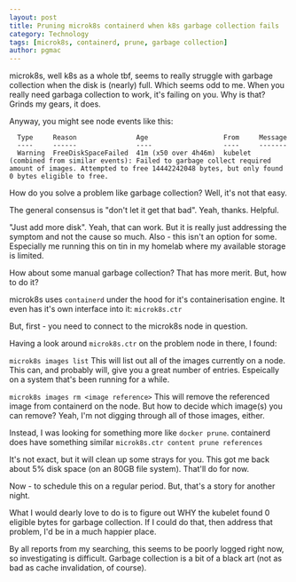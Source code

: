 ```yaml
---
layout: post
title: Pruning microk8s containerd when k8s garbage collection fails
category: Technology
tags: [microk8s, containerd, prune, garbage collection]
author: pgmac
---
```

microk8s, well k8s as a whole tbf, seems to really struggle with garbage collection when the disk is (nearly) full.
Which seems odd to me. When you really need garbaga collection to work, it's failing on you. Why is that? Grinds my gears, it does.

Anyway, you might see node events like this:

```
  Type     Reason               Age                   From     Message
  ----     ------               ----                  ----     -------
  Warning  FreeDiskSpaceFailed  41m (x50 over 4h46m)  kubelet  (combined from similar events): Failed to garbage collect required amount of images. Attempted to free 14442242048 bytes, but only found 0 bytes eligible to free.
```

How do you solve a problem like garbage collection?
Well, it's not that easy.

The general consensus is "don't let it get that bad".
Yeah, thanks. Helpful.

"Just add more disk".
Yeah, that can work. But it is really just addressing the symptom and not the cause so much.
Also - this isn't an option for some. Especially me running this on tin in my homelab where my available storage is limited.

How about some manual garbage collection?
That has more merit. But, how to do it?

microk8s uses `containerd` under the hood for it's containerisation engine.
It even has it's own interface into it: `microk8s.ctr`

But, first - you need to connect to the microk8s node in question.

Having a look around `microk8s.ctr` on the problem node in there, I found:

`microk8s images list`
This will list out all of the images currently on a node.
This can, and probably will, give you a great number of entries. Espeically on a system that's been running for a while.

`microk8s images rm <image reference>`
This will remove the referenced image from containerd on the node.
But how to decide which image(s) you can remove? Yeah, I'm not digging through all of those images, either.

Instead, I was looking for something more like `docker prune`.
containerd does have something similar
`microk8s.ctr content prune references`

It's not exact, but it will clean up some strays for you.
This got me back about 5% disk space (on an 80GB file system).
That'll do for now.

Now - to schedule this on a regular period. But, that's a story for another night.

What I would dearly love to do is to figure out WHY the kubelet found 0 eligible bytes for garbage collection.
If I could do that, then address that problem, I'd be in a much happier place.

By all reports from my searching, this seems to be poorly logged right now, so investigating is difficult.
Garbage collection is a bit of a black art (not as bad as cache invalidation, of course).